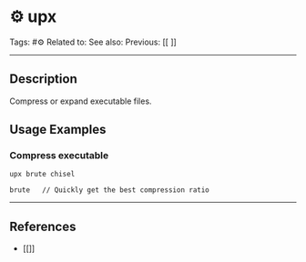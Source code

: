 # ⚙️ upx
Tags: #⚙️ 
Related to: 
See also: 
Previous: [[ ]]

---
## Description

Compress or expand executable files.

## Usage Examples

### Compress executable

	upx brute chisel

```
brute	// Quickly get the best compression ratio
```


---
## References
- [[]]